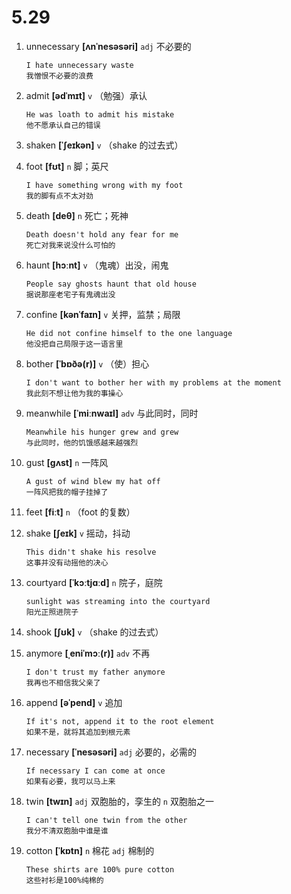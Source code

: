 # 5.29

1. unnecessary **[ʌnˈnesəsəri]** `adj` 不必要的

   ```
   I hate unnecessary waste
   我憎恨不必要的浪费
   ```

2. admit **[ədˈmɪt]** `v` （勉强）承认

   ```
   He was loath to admit his mistake
   他不愿承认自己的错误
   ```

3. shaken **[ˈʃeɪkən]** `v` （shake 的过去式）

4. foot **[fʊt]** `n` 脚；英尺

   ```
   I have something wrong with my foot
   我的脚有点不太对劲
   ```

5. death **[deθ]** `n` 死亡；死神

   ```
   Death doesn't hold any fear for me
   死亡对我来说没什么可怕的
   ```

6. haunt **[hɔːnt]** `v` （鬼魂）出没，闹鬼

   ```
   People say ghosts haunt that old house
   据说那座老宅子有鬼魂出没
   ```

7. confine **[kənˈfaɪn]** `v` 关押，监禁；局限

   ```
   He did not confine himself to the one language
   他没把自己局限于这一语言里
   ```

8. bother **[ˈbɒðə(r)]** `v` （使）担心

   ```
   I don't want to bother her with my problems at the moment
   我此刻不想让他为我的事操心
   ```

9. meanwhile **[ˈmiːnwaɪl]** `adv` 与此同时，同时

   ```
   Meanwhile his hunger grew and grew
   与此同时，他的饥饿感越来越强烈
   ```

10. gust **[ɡʌst]** `n` 一阵风

    ```
    A gust of wind blew my hat off
    一阵风把我的帽子挂掉了
    ```

11. feet **[fiːt]** `n` （foot 的复数）

12. shake **[ʃeɪk]** `v` 摇动，抖动

    ```
    This didn't shake his resolve
    这事并没有动摇他的决心
    ```

13. courtyard **[ˈkɔːtjɑːd]** `n` 院子，庭院

    ```
    sunlight was streaming into the courtyard
    阳光正照进院子
    ```

14. shook **[ʃʊk]** `v` （shake 的过去式）

15. anymore **[ˌeniˈmɔː(r)]** `adv` 不再

    ```
    I don't trust my father anymore
    我再也不相信我父亲了
    ```

16. append **[əˈpend]** `v` 追加

    ```
    If it's not, append it to the root element
    如果不是，就将其追加到根元素
    ```

17. necessary **[ˈnesəsəri]** `adj` 必要的，必需的

    ```
    If necessary I can come at once
    如果有必要，我可以马上来
    ```

18. twin **[twɪn]** `adj` 双胞胎的，孪生的 `n` 双胞胎之一

    ```
    I can't tell one twin from the other
    我分不清双胞胎中谁是谁
    ```

19. cotton **[ˈkɒtn]** `n` 棉花 `adj` 棉制的
    ```
    These shirts are 100% pure cotton
    这些衬衫是100%纯棉的
    ```
